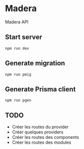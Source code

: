 # Madera
Madera API

## Start server
`npm run dev`

## Generate migration
`npm run pmig`

## Generate Prisma client
`npm run pgen`

## TODO
* Créer les routes du provider
* Créer quelques providers
* Créer les routes des components
* Créer les routes des modules